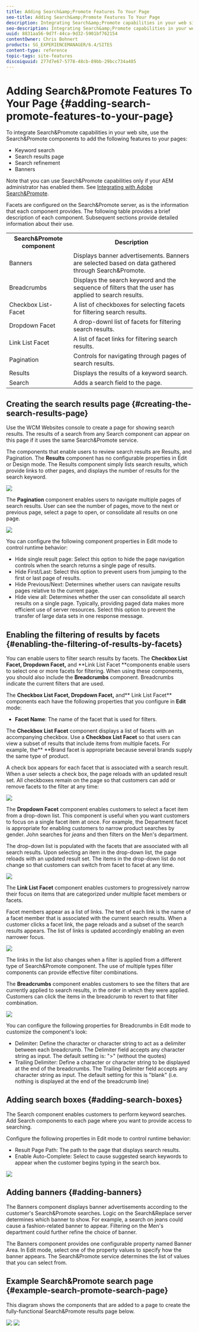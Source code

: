 ```yaml
---
title: Adding Search&amp;Promote Features To Your Page
seo-title: Adding Search&amp;Promote Features To Your Page
description: Integrating Search&amp;Promote capabilities in your web site, you can use the Search&amp;Promote components to add features to your pages such as keyword search, search results page search refinement, and banners.
seo-description: Integrating Search&amp;Promote capabilities in your web site, you can use the Search&amp;Promote components to add features to your pages such as keyword search, search results page search refinement, and banners.
uuid: 8831aa56-9d7f-44ca-9d32-5901bf762154
contentOwner: Chris Bohnert
products: SG_EXPERIENCEMANAGER/6.4/SITES
content-type: reference
topic-tags: site-features
discoiquuid: 277d7e67-5778-48cb-89bb-29bcc734a485
---
```


# Adding Search&amp;Promote Features To Your Page {#adding-search-promote-features-to-your-page}

To integrate Search&amp;Promote capabilities in your web site, use the Search&amp;Promote components to add the following features to your pages:

* Keyword search  
* Search results page
* Search refinement
* Banners

Note that you can use Search&amp;Promote capabilities only if your AEM administrator has enabled them. See [Integrating with Adobe Search&amp;Promote](../../../sites/administering/using/search-and-promote.md).

Facets are configured on the Search&amp;Promote server, as is the information that each component provides. The following table provides a brief description of each component. Subsequent sections provide detailed information about their use.

<table> 
 <tbody> 
  <tr> 
   <th>Search&amp;Promote component</th> 
   <th>Description</th> 
  </tr> 
  <tr> 
   <td>Banners</td> 
   <td>Displays banner advertisements. Banners are selected based on data gathered through Search&amp;Promote.<br /> </td> 
  </tr> 
  <tr> 
   <td>Breadcrumbs</td> 
   <td>Displays the search keyword and the sequence of filters that the user has applied to search results.</td> 
  </tr> 
  <tr> 
   <td>Checkbox List-Facet</td> 
   <td>A list of checkboxes for selecting facets for filtering search results.</td> 
  </tr> 
  <tr> 
   <td>Dropdown Facet</td> 
   <td>A drop-downl list of facets for filtering search results.</td> 
  </tr> 
  <tr> 
   <td>Link List Facet</td> 
   <td>A list of facet links for filtering search results.</td> 
  </tr> 
  <tr> 
   <td>Pagination</td> 
   <td>Controls for navigating through pages of search results.</td> 
  </tr> 
  <tr> 
   <td>Results</td> 
   <td>Displays the results of a keyword search.</td> 
  </tr> 
  <tr> 
   <td>Search</td> 
   <td>Adds a search field to the page.</td> 
  </tr> 
 </tbody> 
</table>

## Creating the search results page {#creating-the-search-results-page}

Use the WCM Websites console to create a page for showing search results. The results of a search from any Search component can appear on this page if it uses the same Search&amp;Promote service.

The components that enable users to review search results are Results, and Pagination. The **Results** component has no configurable properties in Edit or Design mode. The Results component simply lists search results, which provide links to other pages, and displays the number of results for the search keyword.

![](assets/srchresultscomp.png)

The **Pagination** component enables users to navigate multiple pages of search results. User can see the number of pages, move to the next or previous page, select a page to open, or consolidate all results on one page.

![](assets/srchpagination.png)

You can configure the following component properties in Edit mode to control runtime behavior:

* Hide single result page: Select this option to hide the page navigation controls when the search returns a single page of results.  
* Hide First/Last: Select this option to prevent users from jumping to the first or last page of results.  
* Hide Previous/Next: Determines whether users can navigate results pages relative to the current page.  
* Hide view all: Determines whether the user can consolidate all search results on a single page. Typically, providing paged data makes more efficient use of server resources. Select this option to prevent the transfer of large data sets in one response message.

## Enabling the filtering of results by facets {#enabling-the-filtering-of-results-by-facets}

You can enable users to filter search results by facets. The **Checkbox List Facet, Dropdown Facet,** and **Link List Facet **components enable users to select one or more facets for filtering. When using these components, you should also include the **Breadcrumbs** component. Breadcrumbs indicate the current filters that are used.

The **Checkbox List Facet, Dropdown Facet,** and** Link List Facet** components each have the following properties that you configure in **Edit** mode:

* **Facet Name**: The name of the facet that is used for filters.

The **Checkbox List Facet** component displays a list of facets with an accompanying checkbox. Use a **Checkbox List Facet** so that users can view a subset of results that include items from multiple facets. For example, the** **Brand facet is appropriate because several brands supply the same type of product.

A check box appears for each facet that is associated with a search result. When a user selects a check box, the page reloads with an updated result set. All checkboxes remain on the page so that customers can add or remove facets to the filter at any time:

![](assets/sandpcheckboxcomp.png)

The **Dropdown Facet** component enables customers to select a facet item from a drop-down list. This component is useful when you want customers to focus on a single facet item at once. For example, the Department facet is appropriate for enabling customers to narrow product searches by gender. John searches for *jeans* and then filters on the Men's department.

The drop-down list is populated with the facets that are associated with all search results. Upon selecting an item in the drop-down list, the page reloads with an updated result set. The items in the drop-down list do not change so that customers can switch from facet to facet at any time.

![](assets/sandpdropdowndepartment.png)

The **Link List Facet** component enables customers to progressively narrow their focus on items that are categorized under multiple facet members or facets.

Facet members appear as a list of links. The text of each link is the name of a facet member that is associated with the current search results. When a customer clicks a facet link, the page reloads and a subset of the search results appears. The list of links is updated accordingly enabling an even narrower focus. 

![](assets/sandplinklistcomp.png)

The links in the list also changes when a filter is applied from a different type of Search&amp;Promote component. The use of multiple types filter components can provide effective filter combinations.

The **Breadcrumbs** component enables customers to see the filters that are currently applied to search results, in the order in which they were applied. Customers can click the items in the breadcrumb to revert to that filter combination. 

![](assets/sandpbreadcrumbcomp.png)

You can configure the following properties for Breadcrumbs in Edit mode to customize the component's look:

* Delimiter: Define the character or character string to act as a delimiter between each breadcrumb. The Delimiter field accepts any character string as input. The default setting is: "&gt;" (without the quotes)
* Trailing Delimiter: Define a character or character string to be displayed at the end of the breadcrumbs. The Trailing Delimiter field accepts any character string as input. The default setting for this is "blank" (i.e. nothing is displayed at the end of the breadcrumb line)

## Adding search boxes {#adding-search-boxes}

The Search component enables customers to perform keyword searches. Add Search components to each page where you want to provide access to searching.

Configure the following properties in Edit mode to control runtime behavior:

* Result Page Path: The path to the page that displays search results.  
* Enable Auto-Complete: Select to cause suggested search keywords to appear when the customer begins typing in the search box.

![](assets/sandpsearchcomp.png) 

## Adding banners {#adding-banners}

The Banners component displays banner advertisements according to the customer's Search&Promote searches. Logic on the Search&amp;Replace server determines which banner to show. For example, a search on jeans could cause a fashion-related banner to appear. Filtering on the Men's department could further refine the choice of banner.

The Banners component provides one configurable property named Banner Area. In Edit mode, select one of the property values to specify how the banner appears. The Search&amp;Promote service determines the list of values that you can select from.

## Example Search&amp;Promote search page {#example-search-promote-search-page}

This diagram shows the components that are added to a page to create the fully-functional Search&amp;Promote results page below.

![](assets/1328213789109.png) ![](assets/sandppageexample.png)

